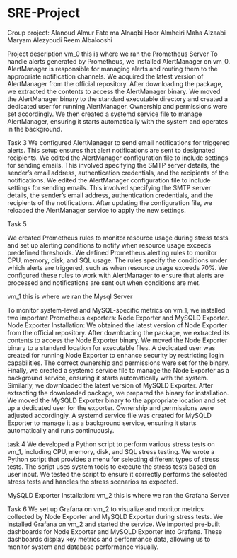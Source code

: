 # SRE-Project
Group project:
Alanoud Almur 
Fate ma Alnaqbi
Hoor Almheiri
Maha Alzaabi
Maryam Alezyoudi
Reem Albalooshi 

Project description 
vm_0 
this is where we ran the Prometheus Server
To handle alerts generated by Prometheus, we installed AlertManager on vm_0. AlertManager is responsible for managing alerts and routing them to the appropriate notification channels.
We acquired the latest version of AlertManager from the official repository. After downloading the package, we extracted the contents to access the AlertManager binary.
We moved the AlertManager binary to the standard executable directory and created a dedicated user for running AlertManager. Ownership and permissions were set accordingly. We then created a systemd service file to manage AlertManager, ensuring it starts automatically with the system and operates in the background.



Task 3
We configured AlertManager to send email notifications for triggered alerts. This setup ensures that alert notifications are sent to designated recipients.
We edited the AlertManager configuration file to include settings for sending emails. This involved specifying the SMTP server details, the sender’s email address, authentication credentials, and the recipients of the notifications.
We edited the AlertManager configuration file to include settings for sending emails. This involved specifying the SMTP server details, the sender’s email address, authentication credentials, and the recipients of the notifications.
After updating the configuration file, we reloaded the AlertManager service to apply the new settings.


Task 5

We created Prometheus rules to monitor resource usage during stress tests and set up alerting conditions to notify when resource usage exceeds predefined thresholds.
We defined Prometheus alerting rules to monitor CPU, memory, disk, and SQL usage. The rules specify the conditions under which alerts are triggered, such as when resource usage exceeds 70%.
We configured these rules to work with AlertManager to ensure that alerts are processed and notifications are sent out when conditions are met.


vm_1 
this is where we ran the Mysql Server

To monitor system-level and MySQL-specific metrics on vm_1, we installed two important Prometheus exporters: Node Exporter and MySQLD Exporter.
Node Exporter Installation:
We obtained the latest version of Node Exporter from the official repository. After downloading the package, we extracted its contents to access the Node Exporter binary.
We moved the Node Exporter binary to a standard location for executable files. A dedicated user was created for running Node Exporter to enhance security by restricting login capabilities. The correct ownership and permissions were set for the binary. Finally, we created a systemd service file to manage the Node Exporter as a background service, ensuring it starts automatically with the system.
Similarly, we downloaded the latest version of MySQLD Exporter. After extracting the downloaded package, we prepared the binary for installation.
We moved the MySQLD Exporter binary to the appropriate location and set up a dedicated user for the exporter. Ownership and permissions were adjusted accordingly. A systemd service file was created for MySQLD Exporter to manage it as a background service, ensuring it starts automatically and runs continuously.


task 4
We developed a Python script to perform various stress tests on vm_1, including CPU, memory, disk, and SQL stress testing.
 We wrote a Python script that provides a menu for selecting different types of stress tests. The script uses system tools to execute the stress tests based on user input.
We tested the script to ensure it correctly performs the selected stress tests and handles the stress scenarios as expected.


MySQLD Exporter Installation:
vm_2
this is where we ran the Grafana Server

Task 6
We set up Grafana on vm_2 to visualize and monitor metrics collected by Node Exporter and MySQLD Exporter during stress tests.
We installed Grafana on vm_2 and started the service.
We imported pre-built dashboards for Node Exporter and MySQLD Exporter into Grafana. These dashboards display key metrics and performance data, allowing us to monitor system and database performance visually.




